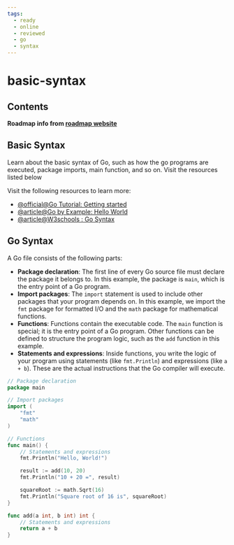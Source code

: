 ```yaml
---
tags:
  - ready
  - online
  - reviewed
  - go
  - syntax
---
```


# basic-syntax

## Contents

__Roadmap info from [roadmap website](https://roadmap.sh/golang/go-basics/basic-syntax)__

## Basic Syntax

Learn about the basic syntax of Go, such as how the go programs are executed, package imports, main function, and so on. Visit the resources listed below

Visit the following resources to learn more:

- [@official@Go Tutorial: Getting started](https://go.dev/doc/tutorial/getting-started)
- [@article@Go by Example: Hello World](https://gobyexample.com/hello-world)
- [@article@W3schools : Go Syntax](https://www.w3schools.com/go/go_syntax.php)

## Go Syntax

A Go file consists of the following parts:

- **Package declaration**: The first line of every Go source file must declare the package it belongs to. In this example, the package is `main`, which is the entry point of a Go program.
- **Import packages**: The `import` statement is used to include other packages that your program depends on. In this example, we import the `fmt` package for formatted I/O and the `math` package for mathematical functions.
- **Functions**: Functions contain the executable code. The `main` function is special; it is the entry point of a Go program. Other functions can be defined to structure the program logic, such as the `add` function in this example.
- **Statements and expressions**: Inside functions, you write the logic of your program using statements (like `fmt.Println`) and expressions (like `a + b`). These are the actual instructions that the Go compiler will execute.

```go
// Package declaration
package main

// Import packages
import (
    "fmt"
    "math"
)

// Functions
func main() {
    // Statements and expressions
    fmt.Println("Hello, World!")

    result := add(10, 20)
    fmt.Println("10 + 20 =", result)

    squareRoot := math.Sqrt(16)
    fmt.Println("Square root of 16 is", squareRoot)
}

func add(a int, b int) int {
    // Statements and expressions
    return a + b
}
```
